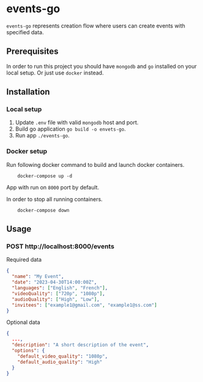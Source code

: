 # events-go

`events-go` represents creation flow where users can create events with specified data.

## Prerequisites

In order to run this project you should have `mongodb` and `go` installed on your local setup. Or just use `docker` instead.

## Installation

### Local setup
1. Update `.env` file with valid `mongodb` host and port.
2. Build go application `go build -o envets-go`.
3. Run app `./events-go`.

### Docker setup
Run following docker command to build and launch docker containers.
```
    docker-compose up -d
```
App with run on `8000` port by default.

In order to stop all running containers.
```
    docker-compose down
```

## Usage 
### POST http://localhost:8000/events
Required data
```json
{
  "name": "My Event",
  "date": "2023-04-30T14:00:00Z",
  "languages": ["English", "French"],
  "videoQuality": ["720p", "1080p"],
  "audioQuality": ["High", "Low"],
  "invitees": ["example1@gmail.com", "example1@ss.com"]
}
```
Optional data
```json
{
  ...,
  "description": "A short description of the event",
  "options": {
    "default_video_quality": "1080p",
    "default_audio_quality": "High"
  }
}
```